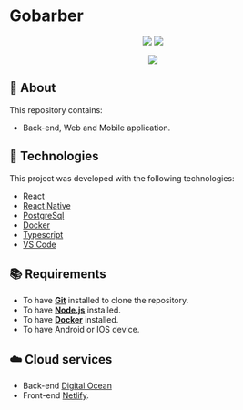 # Gobarber 

<p align="center">
<img src="https://user-images.githubusercontent.com/61808503/175107835-65a7dfdf-1bd9-4884-b572-6cf866dd768c.png" />
<img src="https://cdn-images-1.medium.com/max/1600/1*LHzc8Srf5_XBeKzNWdVnfQ.png"/>
</p>

<p align="center">
<img src="https://user-images.githubusercontent.com/61808503/175119597-c038892a-99bb-459a-8e81-c43b39817e66.gif" />
</p>


## :page_with_curl: About

This repository contains:
- Back-end, Web and Mobile application.

## :hammer: Technologies

This project was developed with the following technologies:

- [React](https://reactjs.org/)
- [React Native](https://reactnative.dev/)
- [PostgreSql](https://www.postgresql.org/)
- [Docker](https://www.docker.com/)
- [Typescript](https://www.typescriptlang.org/)
- [VS Code](https://code.visualstudio.com/)

## :books: Requirements
- To have [**Git**](https://git-scm.com/) installed to clone the repository.
- To have [**Node.js**](https://nodejs.org/en/) installed.
- To have [**Docker**](https://www.docker.com/) installed.
- To have Android or IOS device.

## :cloud: Cloud services
- Back-end [Digital Ocean](https://cloud.digitalocean.com)
- Front-end [Netlify](https://www.netlify.com/).
